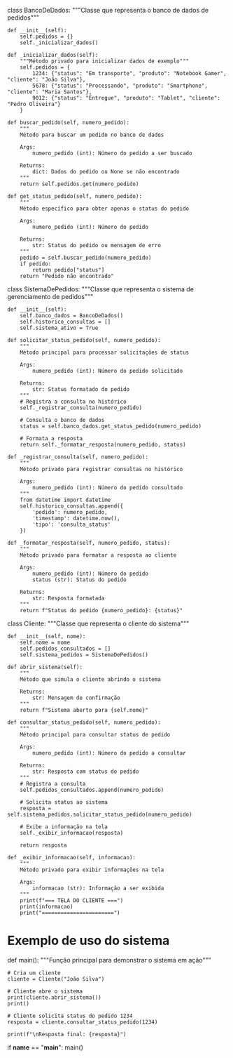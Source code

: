 class BancoDeDados:
    """Classe que representa o banco de dados de pedidos"""
    
    def __init__(self):
        self.pedidos = {}
        self._inicializar_dados()
    
    def _inicializar_dados(self):
        """Método privado para inicializar dados de exemplo"""
        self.pedidos = {
            1234: {"status": "Em transporte", "produto": "Notebook Gamer", "cliente": "João Silva"},
            5678: {"status": "Processando", "produto": "Smartphone", "cliente": "Maria Santos"},
            9012: {"status": "Entregue", "produto": "Tablet", "cliente": "Pedro Oliveira"}
        }
    
    def buscar_pedido(self, numero_pedido):
        """
        Método para buscar um pedido no banco de dados
        
        Args:
            numero_pedido (int): Número do pedido a ser buscado
            
        Returns:
            dict: Dados do pedido ou None se não encontrado
        """
        return self.pedidos.get(numero_pedido)
    
    def get_status_pedido(self, numero_pedido):
        """
        Método específico para obter apenas o status do pedido
        
        Args:
            numero_pedido (int): Número do pedido
            
        Returns:
            str: Status do pedido ou mensagem de erro
        """
        pedido = self.buscar_pedido(numero_pedido)
        if pedido:
            return pedido["status"]
        return "Pedido não encontrado"


class SistemaDePedidos:
    """Classe que representa o sistema de gerenciamento de pedidos"""
    
    def __init__(self):
        self.banco_dados = BancoDeDados()
        self.historico_consultas = []
        self.sistema_ativo = True
    
    def solicitar_status_pedido(self, numero_pedido):
        """
        Método principal para processar solicitações de status
        
        Args:
            numero_pedido (int): Número do pedido solicitado
            
        Returns:
            str: Status formatado do pedido
        """
        # Registra a consulta no histórico
        self._registrar_consulta(numero_pedido)
        
        # Consulta o banco de dados
        status = self.banco_dados.get_status_pedido(numero_pedido)
        
        # Formata a resposta
        return self._formatar_resposta(numero_pedido, status)
    
    def _registrar_consulta(self, numero_pedido):
        """
        Método privado para registrar consultas no histórico
        
        Args:
            numero_pedido (int): Número do pedido consultado
        """
        from datetime import datetime
        self.historico_consultas.append({
            'pedido': numero_pedido,
            'timestamp': datetime.now(),
            'tipo': 'consulta_status'
        })
    
    def _formatar_resposta(self, numero_pedido, status):
        """
        Método privado para formatar a resposta ao cliente
        
        Args:
            numero_pedido (int): Número do pedido
            status (str): Status do pedido
            
        Returns:
            str: Resposta formatada
        """
        return f"Status do pedido {numero_pedido}: {status}"


class Cliente:
    """Classe que representa o cliente do sistema"""
    
    def __init__(self, nome):
        self.nome = nome
        self.pedidos_consultados = []
        self.sistema_pedidos = SistemaDePedidos()
    
    def abrir_sistema(self):
        """
        Método que simula o cliente abrindo o sistema
        
        Returns:
            str: Mensagem de confirmação
        """
        return f"Sistema aberto para {self.nome}"
    
    def consultar_status_pedido(self, numero_pedido):
        """
        Método principal para consultar status de pedido
        
        Args:
            numero_pedido (int): Número do pedido a consultar
            
        Returns:
            str: Resposta com status do pedido
        """
        # Registra a consulta
        self.pedidos_consultados.append(numero_pedido)
        
        # Solicita status ao sistema
        resposta = self.sistema_pedidos.solicitar_status_pedido(numero_pedido)
        
        # Exibe a informação na tela
        self._exibir_informacao(resposta)
        
        return resposta
    
    def _exibir_informacao(self, informacao):
        """
        Método privado para exibir informações na tela
        
        Args:
            informacao (str): Informação a ser exibida
        """
        print(f"=== TELA DO CLIENTE ===")
        print(informacao)
        print("=======================")


# Exemplo de uso do sistema
def main():
    """Função principal para demonstrar o sistema em ação"""
    
    # Cria um cliente
    cliente = Cliente("João Silva")
    
    # Cliente abre o sistema
    print(cliente.abrir_sistema())
    print()
    
    # Cliente solicita status do pedido 1234
    resposta = cliente.consultar_status_pedido(1234)
    
    print(f"\nResposta final: {resposta}")


if __name__ == "__main__":
    main()
